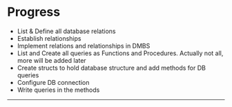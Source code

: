 # Progress
- List & Define all database relations
- Establish relationships
- Implement relations and relationships in DMBS
- List and Create all queries as Functions and Procedures. Actually not all, more will be added later
- Create structs to hold database structure and add methods for DB queries
- Configure DB connection
- Write queries in the methods

---
